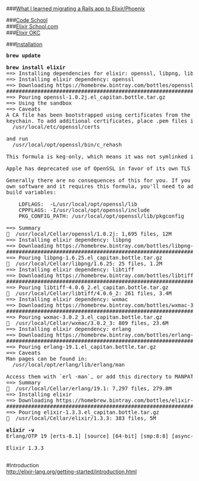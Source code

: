 ###[What I learned migrating a Rails app to Elixir/Phoenix](https://medium.com/@stueccles/what-i-learned-migrating-a-rails-app-to-elixir-phoenix-f707436749aa#.tb614ty2x)

###[Code School](https://www.codeschool.com/courses/mixing-it-up-with-elixir)  
###[Elixir School.com](http://elixirschool.com)  
###[Elixir OKC](https://elixir.school)

###[Installation](http://elixir-lang.org/install.html)
<pre>
<b>brew update</b>

<b>brew install elixir</b>
==> Installing dependencies for elixir: openssl, libpng, libtiff, wxmac, erlang
==> Installing elixir dependency: openssl
==> Downloading https://homebrew.bintray.com/bottles/openssl-1.0.2j.el_capitan.bottle.tar.gz
######################################################################## 100.0%
==> Pouring openssl-1.0.2j.el_capitan.bottle.tar.gz
==> Using the sandbox
==> Caveats
A CA file has been bootstrapped using certificates from the system
keychain. To add additional certificates, place .pem files in
  /usr/local/etc/openssl/certs

and run
  /usr/local/opt/openssl/bin/c_rehash

This formula is keg-only, which means it was not symlinked into /usr/local.

Apple has deprecated use of OpenSSL in favor of its own TLS and crypto libraries

Generally there are no consequences of this for you. If you build your
own software and it requires this formula, you'll need to add to your
build variables:

    LDFLAGS:  -L/usr/local/opt/openssl/lib
    CPPFLAGS: -I/usr/local/opt/openssl/include
    PKG_CONFIG_PATH: /usr/local/opt/openssl/lib/pkgconfig

==> Summary
🍺  /usr/local/Cellar/openssl/1.0.2j: 1,695 files, 12M
==> Installing elixir dependency: libpng
==> Downloading https://homebrew.bintray.com/bottles/libpng-1.6.25.el_capitan.bottle.tar.gz
######################################################################## 100.0%
==> Pouring libpng-1.6.25.el_capitan.bottle.tar.gz
🍺  /usr/local/Cellar/libpng/1.6.25: 25 files, 1.2M
==> Installing elixir dependency: libtiff
==> Downloading https://homebrew.bintray.com/bottles/libtiff-4.0.6_2.el_capitan.bottle.tar.gz
######################################################################## 100.0%
==> Pouring libtiff-4.0.6_2.el_capitan.bottle.tar.gz
🍺  /usr/local/Cellar/libtiff/4.0.6_2: 261 files, 3.4M
==> Installing elixir dependency: wxmac
==> Downloading https://homebrew.bintray.com/bottles/wxmac-3.0.2_3.el_capitan.bottle.tar.gz
######################################################################## 100.0%
==> Pouring wxmac-3.0.2_3.el_capitan.bottle.tar.gz
🍺  /usr/local/Cellar/wxmac/3.0.2_3: 809 files, 23.6M
==> Installing elixir dependency: erlang
==> Downloading https://homebrew.bintray.com/bottles/erlang-19.1.el_capitan.bottle.tar.gz
######################################################################## 100.0%
==> Pouring erlang-19.1.el_capitan.bottle.tar.gz
==> Caveats
Man pages can be found in:
  /usr/local/opt/erlang/lib/erlang/man

Access them with `erl -man`, or add this directory to MANPATH.
==> Summary
🍺  /usr/local/Cellar/erlang/19.1: 7,297 files, 279.8M
==> Installing elixir
==> Downloading https://homebrew.bintray.com/bottles/elixir-1.3.3.el_capitan.bottle.tar.gz
######################################################################## 100.0%
==> Pouring elixir-1.3.3.el_capitan.bottle.tar.gz
🍺  /usr/local/Cellar/elixir/1.3.3: 383 files, 5M

<b>elixir -v</b>
Erlang/OTP 19 [erts-8.1] [source] [64-bit] [smp:8:8] [async-threads:10] [hipe] [kernel-poll:false] [dtrace]

Elixir 1.3.3

</pre>

#Introduction  
http://elixir-lang.org/getting-started/introduction.html

